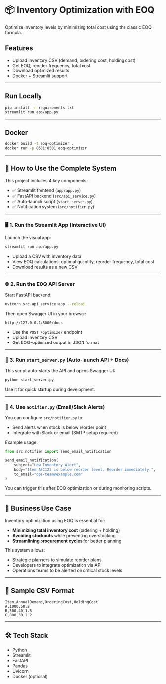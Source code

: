 
# 📦 Inventory Optimization with EOQ

Optimize inventory levels by minimizing total cost using the classic EOQ formula.

## Features
- Upload inventory CSV (demand, ordering cost, holding cost)
- Get EOQ, reorder frequency, total cost
- Download optimized results
- Docker + Streamlit support

---

## Run Locally
```bash
pip install -r requirements.txt
streamlit run app/app.py
```

---

## Docker
```bash
docker build -t eoq-optimizer .
docker run -p 8501:8501 eoq-optimizer
```

---

## 🚀 How to Use the Complete System

This project includes 4 key components:
- ✅ Streamlit frontend (`app/app.py`)
- ✅ FastAPI backend (`src/api_service.py`)
- ✅ Auto-launch script (`start_server.py`)
- ✅ Notification system (`src/notifier.py`)

---

### 🖥️ 1. Run the Streamlit App (Interactive UI)

Launch the visual app:
```bash
streamlit run app/app.py
```

- Upload a CSV with inventory data
- View EOQ calculations: optimal quantity, reorder frequency, total cost
- Download results as a new CSV

---

### 🌐 2. Run the EOQ API Server

Start FastAPI backend:
```bash
uvicorn src.api_service:app --reload
```

Then open Swagger UI in your browser:
```
http://127.0.0.1:8000/docs
```

- Use the `POST /optimize/` endpoint
- Upload inventory CSV
- Get EOQ-optimized output in JSON format

---

### 🧠 3. Run `start_server.py` (Auto-launch API + Docs)

This script auto-starts the API and opens Swagger UI:

```bash
python start_server.py
```

Use it for quick startup during development.

---

### 📩 4. Use `notifier.py` (Email/Slack Alerts)

You can configure `src/notifier.py` to:
- Send alerts when stock is below reorder point
- Integrate with Slack or email (SMTP setup required)

Example usage:

```python
from src.notifier import send_email_notification

send_email_notification(
    subject="Low Inventory Alert",
    body="Item ABC123 is below reorder level. Reorder immediately.",
    to_email="ops-team@example.com"
)
```

You can trigger this after EOQ optimization or during monitoring scripts.

---

## 📘 Business Use Case

Inventory optimization using EOQ is essential for:
- **Minimizing total inventory cost** (ordering + holding)
- **Avoiding stockouts** while preventing overstocking
- **Streamlining procurement cycles** for better planning

This system allows:
- Strategic planners to simulate reorder plans
- Developers to integrate optimization via API
- Operations teams to be alerted on critical stock levels

---

## 🧪 Sample CSV Format

```csv
Item,AnnualDemand,OrderingCost,HoldingCost
A,1000,50,2
B,500,40,1.5
C,800,30,2.2
```

---

## 🛠 Tech Stack

- Python
- Streamlit
- FastAPI
- Pandas
- Uvicorn
- Docker (optional)
